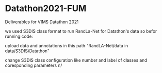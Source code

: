 # Datathon2021-FUM 
Deliverables for VIMS Datathon 2021

we used S3DIS class format to run RandLa-Net for Datathon's data so befor running code: 

upload data and annotations in this path "RandLA-Net/data in data/S3DIS/Datathon" 

change S3DIS class configuration like number and label of classes and coresponding parameters n/
